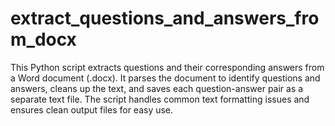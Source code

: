 # extract_questions_and_answers_from_docx

This Python script extracts questions and their corresponding answers from a Word document (.docx). It parses the document to identify questions and answers, cleans up the text, and saves each question-answer pair as a separate text file. The script handles common text formatting issues and ensures clean output files for easy use.
